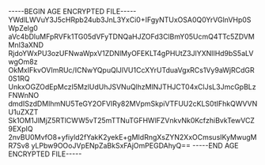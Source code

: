 -----BEGIN AGE ENCRYPTED FILE-----
YWdlLWVuY3J5cHRpb24ub3JnL3YxCi0+IFgyNTUxOSA0Q0YrVGlnVHp0SWpZelg0
aVc4bDluMFpRVFk1TG05dVFyTDNQaHJZOFd3ClBmY05UcmQ4TTc5ZDVMMnl3aXND
RjdoYWxPU3ozUFNwaWpxV1ZDNlMyOFEKLT4gPHUtZ3JlYXNlIHd9bS5aLVwgOm8z
OkMxIFkvOVImRUc/ICNwYQpuQlJlVU1CcXYrUTduaVgxRCs1Vy9aWjRCdGR0S1RQ
UnkxOGZOdEpMczI5MzlUdUhJSVNuQlhzMlNJTHJCT04xClJsL3JmcGpBLzFNWnNO
dmdISzdDMlhmNU5TeGY2OFVIRy82MVpmSkpiVTFUU2cKLS0tIFhkQWVVNU1uZXZT
Sk1OM1JlMjZ5RTlCWW5vT25mTTNuTGFHWlFZVnkvNk0KcfzhiBvkTewVCZ9EXpIQ
2nvBU0MvfO8+yfiyld2fYakK2yekE+gMIdRngXsZYN2XxOCmsusIKyMwugMR7Sv8
yLPbw9OOoJVpENpZaBkSxFAjOmPEGDAhyQ==
-----END AGE ENCRYPTED FILE-----
